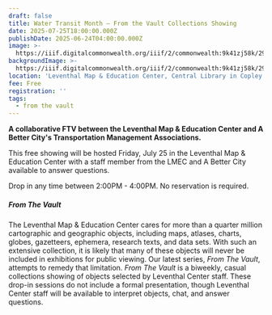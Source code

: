```yaml
---
draft: false
title: Water Transit Month — From the Vault Collections Showing
date: 2025-07-25T18:00:00.000Z
publishDate: 2025-06-24T04:00:00.000Z
image: >-
  https://iiif.digitalcommonwealth.org/iiif/2/commonwealth:9k41zj58k/2914,1741,5147,2797/1200,/0/default.jpg
backgroundImage: >-
  https://iiif.digitalcommonwealth.org/iiif/2/commonwealth:9k41zj58k/2914,1741,5147,2797/1200,/0/default.jpg
location: 'Leventhal Map & Education Center, Central Library in Copley Square'
fee: Free
registration: ''
tags:
  - from the vault
---
```


**A collaborative FTV between the Leventhal Map & Education Center and A Better City's Transportation Management Associations.**

This free showing will be hosted Friday, July 25 in the Leventhal Map & Education Center with a staff member from the LMEC and A Better City available to answer questions.

Drop in any time between 2:00PM - 4:00PM. No reservation is required.

##### ***From The Vault***

The Leventhal Map & Education Center cares for more than a quarter million cartographic and geographic objects, including maps, atlases, charts, globes, gazetteers, ephemera, research texts, and data sets. With such an extensive collection, it is likely that many of these objects will never be included in exhibitions for public viewing. Our latest series, *From The Vault*, attempts to remedy that limitation. *From The Vault* is a biweekly, casual collections showing of objects selected by Leventhal Center staff. These drop-in sessions do not include a formal presentation, though Leventhal Center staff will be available to interpret objects, chat, and answer questions.
